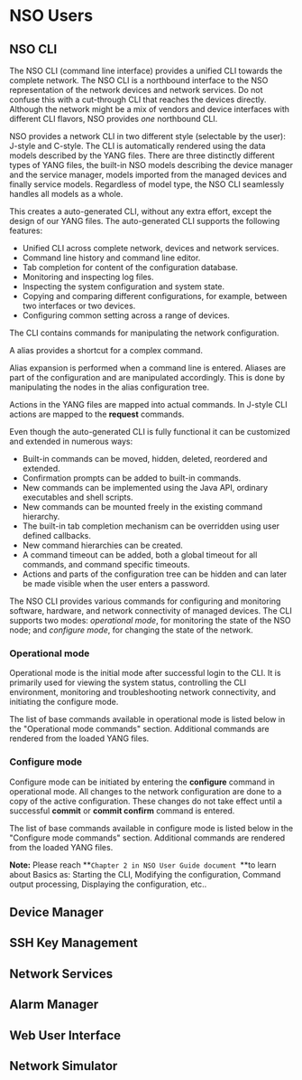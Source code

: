# NSO Users

## NSO CLI

The NSO CLI (command line interface) provides a unified CLI towards the complete network. The NSO CLI is a northbound interface to the NSO representation of the network devices and network services. Do not confuse this with a cut-through CLI that reaches the devices directly. Although the network might be a mix of vendors and device interfaces with different CLI flavors, NSO provides *one* northbound CLI.

NSO provides a network CLI in two different style (selectable by the user): J-style and C-style. The CLI is automatically rendered using the data models described by the YANG files. There are three distinctly different types of YANG files, the built-in NSO models describing the device manager and the service manager, models imported from the managed devices and finally service models. Regardless of model type, the NSO CLI seamlessly handles all models as a whole.

This creates a auto-generated CLI, without any extra effort, except the design of our YANG files. The auto-generated CLI supports the following features:

- Unified CLI across complete network, devices and network services.
- Command line history and command line editor.
- Tab completion for content of the configuration database.
- Monitoring and inspecting log files.
- Inspecting the system configuration and system state.
- Copying and comparing different configurations, for example, between two interfaces or two devices.
- Configuring common setting across a range of devices.

The CLI contains commands for manipulating the network configuration.

A alias provides a shortcut for a complex command.

Alias expansion is performed when a command line is entered. Aliases are part of the configuration and are manipulated accordingly. This is done by manipulating the nodes in the alias configuration tree.

Actions in the YANG files are mapped into actual commands. In J-style CLI actions are mapped to the **request** commands.

Even though the auto-generated CLI is fully functional it can be customized and extended in numerous ways:

- Built-in commands can be moved, hidden, deleted, reordered and extended.
- Confirmation prompts can be added to built-in commands.
- New commands can be implemented using the Java API, ordinary executables and shell scripts.
- New commands can be mounted freely in the existing command hierarchy.
- The built-in tab completion mechanism can be overridden using user defined callbacks.
- New command hierarchies can be created.
- A command timeout can be added, both a global timeout for all commands, and command specific timeouts.
- Actions and parts of the configuration tree can be hidden and can later be made visible when the user enters a password.

The NSO CLI provides various commands for configuring and monitoring software, hardware, and network connectivity of managed devices. The CLI supports two modes: *operational mode*, for monitoring the state of the NSO node; and *configure mode*, for changing the state of the network.

### Operational mode

Operational mode is the initial mode after successful login to the CLI. It is primarily used for viewing the system status, controlling the CLI environment, monitoring and troubleshooting network connectivity, and initiating the configure mode.

The list of base commands available in operational mode is listed below in the "Operational mode commands" section. Additional commands are rendered from the loaded YANG files.

### Configure mode

Configure mode can be initiated by entering the **configure** command in operational mode. All changes to the network configuration are done to a copy of the active configuration. These changes do not take effect until a successful **commit** or **commit confirm** command is entered.

The list of base commands available in configure mode is listed below in the "Configure mode commands" section. Additional commands are rendered from the loaded YANG files.

**Note:** Please reach **`Chapter 2 in NSO User Guide document `**to learn about Basics as: Starting the CLI, Modifying the configuration, Command output processing, Displaying the configuration, etc..

## Device Manager

## SSH Key Management

## Network Services

## Alarm Manager

## Web User Interface

## Network Simulator